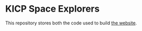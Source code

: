# KICP Space Explorers

This repository stores both the code used to build [the website](https://uchicagophysics.github.io/kicp-space-explorers/).
